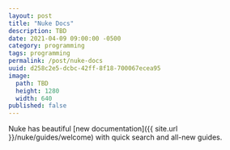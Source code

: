 ```yaml
---
layout: post
title: "Nuke Docs"
description: TBD
date: 2021-04-09 09:00:00 -0500
category: programming
tags: programming
permalink: /post/nuke-docs
uuid: d258c2e5-dcbc-42ff-8f18-700067ecea95
image:
  path: TBD
  height: 1280
  width: 640
published: false
---
```


Nuke has beautiful [new documentation]({{ site.url }}/nuke/guides/welcome) with quick search and all-new guides. 

